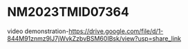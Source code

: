 # NM2023TMID07364
video demonstration-https://drive.google.com/file/d/1-844M91znmz9lJ7jWvkZzbvBSM60IBsk/view?usp=share_link

